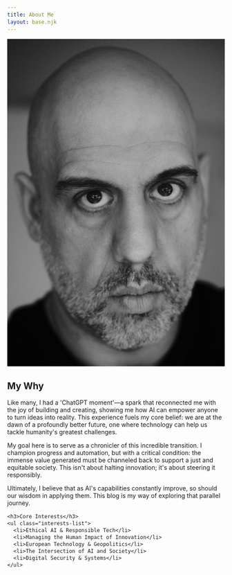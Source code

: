 ```yaml
---
title: About Me
layout: base.njk
---
```


<div class="about-page">
  <div class="about-photo">
   <img src="/images/author-photo.jpg" alt="A professional headshot of the author.">
  </div>
 <div class="about-info">
    <h2>My Why</h2>
    <p>Like many, I had a 'ChatGPT moment'—a spark that reconnected me with the joy of building and creating, showing me how AI can empower anyone to turn ideas into reality. This experience fuels my core belief: we are at the dawn of a profoundly better future, one where technology can help us tackle humanity's greatest challenges.</p>
    <p>My goal here is to serve as a chronicler of this incredible transition. I champion progress and automation, but with a critical condition: the immense value generated must be channeled back to support a just and equitable society. This isn't about halting innovation; it's about steering it responsibly.</p>
    <p>Ultimately, I believe that as AI's capabilities constantly improve, so should our wisdom in applying them. This blog is my way of exploring that parallel journey.</p>
    
    <h3>Core Interests</h3>
    <ul class="interests-list">
      <li>Ethical AI & Responsible Tech</li>
      <li>Managing the Human Impact of Innovation</li>
      <li>European Technology & Geopolitics</li>
      <li>The Intersection of AI and Society</li>
      <li>Digital Security & Systems</li>
    </ul>
  </div>
</div>
